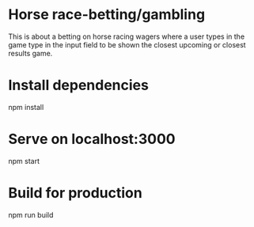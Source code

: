 # Horse race-betting/gambling
This is about a betting on horse racing wagers where a user types in the game type in the input field to be shown the closest upcoming or closest results game.



# Install dependencies
npm install

# Serve on localhost:3000
npm start

# Build for production
npm run build
